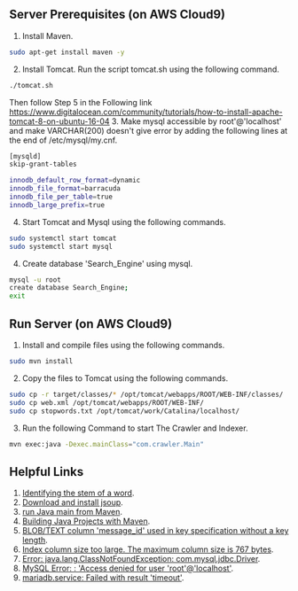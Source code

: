 ## Server Prerequisites (on AWS Cloud9)
1. Install Maven.
```sh
sudo apt-get install maven -y
```
2. Install Tomcat.
Run the script tomcat.sh using the following command.
```sh
./tomcat.sh
```
Then follow Step 5 in the Following link https://www.digitalocean.com/community/tutorials/how-to-install-apache-tomcat-8-on-ubuntu-16-04
3. Make mysql accessible by root'@'localhost' and make VARCHAR(200) doesn't give error by adding the following lines at the end of /etc/mysql/my.cnf.
```sh
[mysqld]
skip-grant-tables

innodb_default_row_format=dynamic
innodb_file_format=barracuda
innodb_file_per_table=true
innodb_large_prefix=true
```
4. Start Tomcat and Mysql using the following commands.
```sh
sudo systemctl start tomcat
sudo systemctl start mysql
```
4. Create database 'Search_Engine' using mysql.
```sh
mysql -u root
create database Search_Engine;
exit
```

## Run Server (on AWS Cloud9)
1. Install and compile files using the following commands.
```sh
sudo mvn install 
```
2. Copy the files to Tomcat using the following commands.
```sh
sudo cp -r target/classes/* /opt/tomcat/webapps/ROOT/WEB-INF/classes/
sudo cp web.xml /opt/tomcat/webapps/ROOT/WEB-INF/
sudo cp stopwords.txt /opt/tomcat/work/Catalina/localhost/
```
3. Run the following Command to start The Crawler and Indexer.
```sh
mvn exec:java -Dexec.mainClass="com.crawler.Main"
```
## Helpful Links
1. [Identifying the stem of a word](https://subscription.packtpub.com/book/big_data_and_business_intelligence/9781789801156/1/ch01lvl1sec16/identifying-the-stem-of-a-word).
2. [Download and install jsoup](https://jsoup.org/download).
3. [run Java main from Maven](http://www.vineetmanohar.com/2009/11/3-ways-to-run-java-main-from-maven/).
4. [Building Java Projects with Maven](https://spring.io/guides/gs/maven/#:~:text=Build%20Java%20code,the%20local%20Maven%20dependency%20repository).
5. [BLOB/TEXT column 'message_id' used in key specification without a key length](https://stackoverflow.com/questions/1827063/mysql-error-key-specification-without-a-key-length).
6. [Index column size too large. The maximum column size is 767 bytes](https://stackoverflow.com/questions/42043205/how-to-fix-mysql-index-column-size-too-large-laravel-migrate/52778785#52778785).
7. [Error: java.lang.ClassNotFoundException: com.mysql.jdbc.Driver](https://www.java67.com/2015/07/javalangclassnotfoundexception-com.mysql.jdbc.Driver-solution.html).
8. [MySQL Error: : 'Access denied for user 'root'@'localhost'](https://stackoverflow.com/questions/41645309/mysql-error-access-denied-for-user-rootlocalhost).
9. [mariadb.service: Failed with result 'timeout'](https://stackoverflow.com/questions/40997257/mysql-service-fails-to-start-hangs-up-timeout-ubuntu-mariadb).
